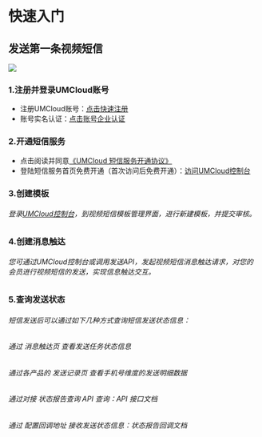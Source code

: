# 快速入门
## 发送第一条视频短信
![](https://markdown.liuchengtu.com/work/uploads/upload_c19d1f00d37616b8e06542595d3713a2.png)


### 1.注册并登录UMCloud账号
* 注册UMCloud账号：[点击快速注册](https://https://passport.umpaas.com/register)
* 账号实名认证：[点击账号企业认证](https://https://console.umpaas.com/account/auth)
### 2.开通短信服务
* 点击阅读并同意[《UMCloud 短信服务开通协议》](https://https://umcloud-fe.github.io/product/usms/introduction/service_level)
* 登陆短信服务首页免费开通（首次访问后免费开通）：[访问UMCloud控制台](https://https://console.umpaas.com/usms/overview)

### 3.创建模板
###### 登录[UMCloud控制台](https://https://console.umpaas.com/usms/overview)，到视频短信模板管理界面，进行新建模板，并提交审核。


### 4.创建消息触达
###### 您可通过UMCloud控制台或调用发送API，发起视频短信消息触达请求，对您的会员进行视频短信的发送，实现信息触达交互。

### 5.查询发送状态
###### 短信发送后可以通过如下几种方式查询短信发送状态信息：
###### 通过 消息触达页 查看发送任务状态信息
###### 通过各产品的 发送记录页 查看手机号维度的发送明细数据
###### 通过对接 状态报告查询 API 查询：API 接口文档
###### 通过 配置回调地址 接收发送状态信息：状态报告回调文档


